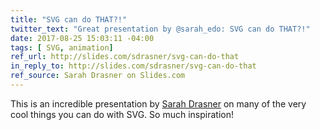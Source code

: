 ```yaml
---
title: "SVG can do THAT?!"
twitter_text: "Great presentation by @sarah_edo: SVG can do THAT?!"
date: 2017-08-25 15:03:11 -04:00
tags: [ SVG, animation]
ref_url: http://slides.com/sdrasner/svg-can-do-that
in_reply_to: http://slides.com/sdrasner/svg-can-do-that
ref_source: Sarah Drasner on Slides.com 
---
```


This is an incredible presentation by [Sarah Drasner](https://sarahdrasnerdesign.com/) on many of the very cool things you can do with SVG. So much inspiration!
